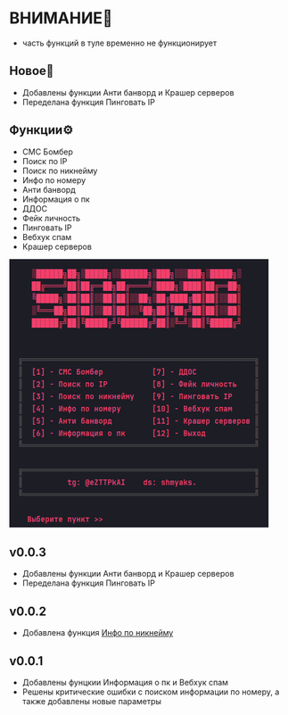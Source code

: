 # **ВНИМАНИЕ🚨**
- часть функций в туле временно не функционирует 


## **Новое🚀**
- Добавлены функции Анти банворд и Крашер серверов
- Переделана функция Пинговать IP

## **Функции⚙️**
- СМС Бомбер
- Поиск по IP
- Поиск по никнейму
- Инфо по номеру
- Анти банворд
- Информация о пк
- ДДОС
- Фейк личность
- Пинговать IP
- Вебхук спам
- Крашер серверов


![img.png](img.png)

## v0.0.3
- Добавлены функции Анти банворд и Крашер серверов
- Переделана функция Пинговать IP

## v0.0.2
- Добавлена функция [Инфо по никнейму](https://github.com/wishihab/userrecon/tree/master)

## v0.0.1
- Добавлены фунцкии Информация о пк и Вебхук спам
- Решены критические ошибки с поиском информации по номеру, а также добавлены новые параметры
